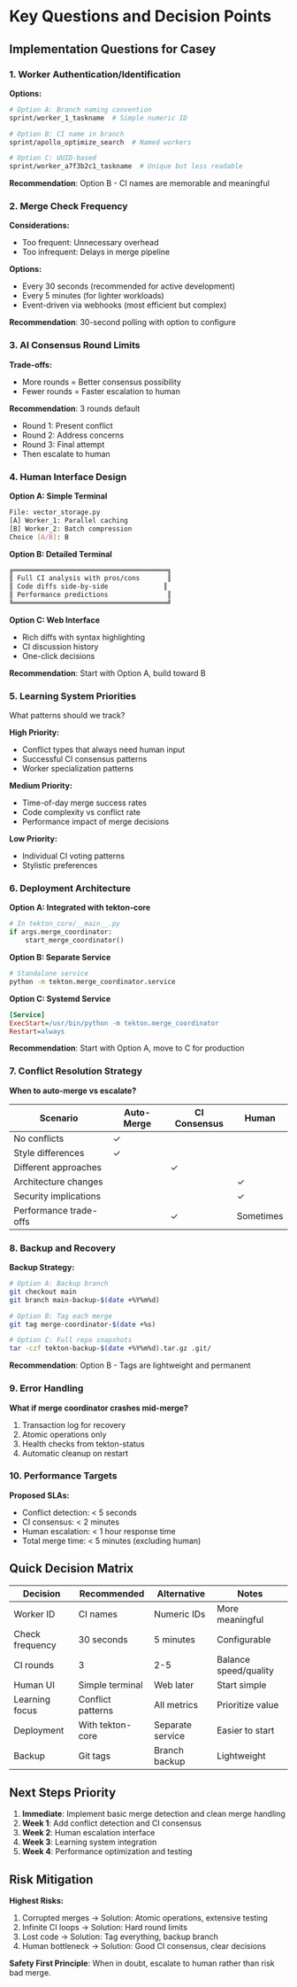 # Key Questions and Decision Points

## Implementation Questions for Casey

### 1. **Worker Authentication/Identification**

**Options:**
```bash
# Option A: Branch naming convention
sprint/worker_1_taskname  # Simple numeric ID

# Option B: CI name in branch
sprint/apollo_optimize_search  # Named workers

# Option C: UUID-based
sprint/worker_a7f3b2c1_taskname  # Unique but less readable
```

**Recommendation**: Option B - CI names are memorable and meaningful

### 2. **Merge Check Frequency**

**Considerations:**
- Too frequent: Unnecessary overhead
- Too infrequent: Delays in merge pipeline

**Options:**
- Every 30 seconds (recommended for active development)
- Every 5 minutes (for lighter workloads)  
- Event-driven via webhooks (most efficient but complex)

**Recommendation**: 30-second polling with option to configure

### 3. **AI Consensus Round Limits**

**Trade-offs:**
- More rounds = Better consensus possibility
- Fewer rounds = Faster escalation to human

**Recommendation**: 3 rounds default
- Round 1: Present conflict
- Round 2: Address concerns
- Round 3: Final attempt
- Then escalate to human

### 4. **Human Interface Design**

**Option A: Simple Terminal**
```bash
File: vector_storage.py
[A] Worker_1: Parallel caching
[B] Worker_2: Batch compression
Choice [A/B]: B
```

**Option B: Detailed Terminal**
```bash
╔═══════════════════════════════════════╗
║ Full CI analysis with pros/cons       ║
║ Code diffs side-by-side              ║
║ Performance predictions               ║
╚═══════════════════════════════════════╝
```

**Option C: Web Interface**
- Rich diffs with syntax highlighting
- CI discussion history
- One-click decisions

**Recommendation**: Start with Option A, build toward B

### 5. **Learning System Priorities**

What patterns should we track?

**High Priority:**
- Conflict types that always need human input
- Successful CI consensus patterns
- Worker specialization patterns

**Medium Priority:**
- Time-of-day merge success rates
- Code complexity vs conflict rate
- Performance impact of merge decisions

**Low Priority:**
- Individual CI voting patterns
- Stylistic preferences

### 6. **Deployment Architecture**

**Option A: Integrated with tekton-core**
```python
# In tekton_core/__main__.py
if args.merge_coordinator:
    start_merge_coordinator()
```

**Option B: Separate Service**
```bash
# Standalone service
python -m tekton.merge_coordinator.service
```

**Option C: Systemd Service**
```ini
[Service]
ExecStart=/usr/bin/python -m tekton.merge_coordinator
Restart=always
```

**Recommendation**: Start with Option A, move to C for production

### 7. **Conflict Resolution Strategy**

**When to auto-merge vs escalate?**

| Scenario | Auto-Merge | CI Consensus | Human |
|----------|------------|--------------|--------|
| No conflicts | ✓ | | |
| Style differences | ✓ | | |
| Different approaches | | ✓ | |
| Architecture changes | | | ✓ |
| Security implications | | | ✓ |
| Performance trade-offs | | ✓ | Sometimes |

### 8. **Backup and Recovery**

**Backup Strategy:**
```bash
# Option A: Backup branch
git checkout main
git branch main-backup-$(date +%Y%m%d)

# Option B: Tag each merge
git tag merge-coordinator-$(date +%s)

# Option C: Full repo snapshots
tar -czf tekton-backup-$(date +%Y%m%d).tar.gz .git/
```

**Recommendation**: Option B - Tags are lightweight and permanent

### 9. **Error Handling**

**What if merge coordinator crashes mid-merge?**

1. Transaction log for recovery
2. Atomic operations only
3. Health checks from tekton-status
4. Automatic cleanup on restart

### 10. **Performance Targets**

**Proposed SLAs:**
- Conflict detection: < 5 seconds
- CI consensus: < 2 minutes
- Human escalation: < 1 hour response time
- Total merge time: < 5 minutes (excluding human)

## Quick Decision Matrix

| Decision | Recommended | Alternative | Notes |
|----------|-------------|-------------|--------|
| Worker ID | CI names | Numeric IDs | More meaningful |
| Check frequency | 30 seconds | 5 minutes | Configurable |
| CI rounds | 3 | 2-5 | Balance speed/quality |
| Human UI | Simple terminal | Web later | Start simple |
| Learning focus | Conflict patterns | All metrics | Prioritize value |
| Deployment | With tekton-core | Separate service | Easier to start |
| Backup | Git tags | Branch backup | Lightweight |

## Next Steps Priority

1. **Immediate**: Implement basic merge detection and clean merge handling
2. **Week 1**: Add conflict detection and CI consensus
3. **Week 2**: Human escalation interface
4. **Week 3**: Learning system integration
5. **Week 4**: Performance optimization and testing

## Risk Mitigation

**Highest Risks:**
1. Corrupted merges → Solution: Atomic operations, extensive testing
2. Infinite CI loops → Solution: Hard round limits
3. Lost code → Solution: Tag everything, backup branch
4. Human bottleneck → Solution: Good CI consensus, clear decisions

**Safety First Principle**: When in doubt, escalate to human rather than risk bad merge.